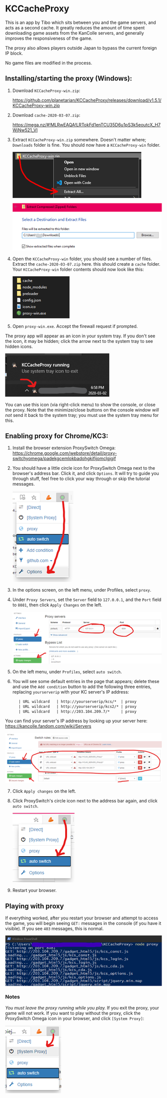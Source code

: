 # KCCacheProxy
This is an app by Tibo which sits between you and the game servers, and acts as a
second cache. It greatly reduces the amount of time spent downloading game assets
from the KanColle servers, and generally improves the responsiveness of the game.

The proxy also allows players outside Japan to bypass the current foreign IP block.

No game files are modified in the process.


## Installing/starting the proxy (Windows):

1) Download `KCCacheProxy-win.zip`:

   https://github.com/planetarian/KCCacheProxy/releases/download/v1.5.1/KCCacheProxy-win.zip

2) Download `cache-2020-03-07.zip`:

   https://mega.nz/#!MLRwEAQA!LRTokFd1enTCU35D6u1pS3k5eoutcX_H7WjNw521_VI

3) Extract `KCCacheProxy-win.zip` somewhere. Doesn't matter where;
   `Downloads` folder is fine. You should now have a `KCCacheProxy-win` folder.
   
   ![Right click the file and click 'extract'](/KCCacheProxy/A4.png)
   
   ![Then extract to your Downloads folder, or wherever](/KCCacheProxy/A4b.png)

4) Open the `KCCacheProxy-win` folder, you should see a number of files.
   Extract the `cache-2020-03-07.zip` here. this should create a `cache` folder.
   Your `KCCacheProxy-win` folder contents should now look like this:
   
   ![KCCacheProxy-win folder contents](/KCCacheProxy/A5.png)

5) Open `proxy-win.exe`. Accept the firewall request if prompted.

The proxy app will appear as an icon in your system tray.
If you don't see the icon, it may be hidden; click the arrow next to the system tray
to see hidden icons.

   ![System tray icon](/KCCacheProxy/A9.png)

You can use this icon (via right-click menu) to show the console, or close the proxy.
Note that the minimize/close buttons on the console window *will not* send it back to
the system tray; you must use the system tray menu for this.

 
## Enabling proxy for Chrome/KC3:

1) Install the browser extension ProxySwitch Omega:
   https://chrome.google.com/webstore/detail/proxy-switchyomega/padekgcemlokbadohgkifijomclgjgif

2) You should have a little circle icon for ProxySwitch Omega next to the browser's
   address bar. Click it, and click `Options`. It will try to guide you
   through stuff, feel free to click your way through or skip the tutorial messages.

   ![Accessing ProxySwitch Omega options](/KCCacheProxy/B2.png)

3) In the options screen, on the left menu, under Profiles, select `proxy`.
4) Under `Proxy Servers`, set the `Server` field to `127.0.0.1`,
   and the `Port` field to `8081`, then click `Apply Changes` on the left.

   ![Configuring proxy server](/KCCacheProxy/B4.png)

5) On the left menu, under `Profiles`, select `auto switch`.
6) You will see some default entries in the page that appears; delete these
   and use the `Add condition` button to add the following three entries,
   replacing `yourserverip` with your KC server's IP address:
```      | Condition Type | Condition Details          | Profile
      | URL wildcard   | http://yourserverip/kcs/*  | proxy
      | URL wildcard   | http://yourserverip/kcs2/* | proxy
      | URL wildcard   | http://203.104.209.7/*     | proxy
```
   You can find your server's IP address by looking up your server here:
   https://kancolle.fandom.com/wiki/Servers

   ![Configuring proxy traffic](/KCCacheProxy/B6.png)

7) Click `Apply changes` on the left.
8) Click ProxySwitch's circle icon next to the address bar again,
   and click `auto switch`.

   ![Activating the proxy connection](/KCCacheProxy/B8.png)

9) Restart your browser.


## Playing with proxy

If everything worked, after you restart your browser and attempt to access the game,
you will begin seeing `GET:` messages in the console (if you have it visible).
If you see `403` messages, this is normal.

   ![Normal proxy operation](/KCCacheProxy/C1.png)

### Notes
*You must leave the proxy running while you play.*
If you exit the proxy, your game will not work.
If you want to play without the proxy, click the ProxySwitch Omega icon in your browser,
and click `[System Proxy]`:

   ![Disabling proxy](/KCCacheProxy/C2.png)
